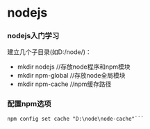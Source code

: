 nodejs
======

### nodejs入门学习

建立几个子目录(如D:/node/)：

* mkdir nodejs //存放node程序和npm模块
* mkdir npm-global //存放node全局模块
* mkdir npm-cache //npm缓存路径

### 配置npm选项

```npm config set prefix "D:\node\node-global"
npm config set cache "D:\node\node-cache"```